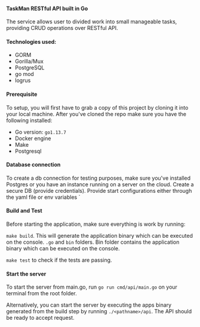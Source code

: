 #### TaskMan RESTful API built in Go
The service allows user to divided work into small manageable tasks, providing CRUD operations over RESTful API.

#### Technologies used:

* GORM
* Gorilla/Mux
* PostgreSQL
* go mod
* logrus

#### Prerequisite
To setup, you will first have to grab a copy of this project by cloning it into your local machine. After you've cloned the repo make sure you have the following installed: 

- Go version: `go1.13.7`
- Docker engine
- Make
- Postgresql

#### Database connection
To create a db connection for testing purposes, make sure you've installed Postgres or you have an instance running on a server on the cloud. Create a secure DB (provide credentials). Provide start configurations either through the yaml file or env variables 
`
#### Build and Test

Before starting the application, make sure everything is work by running:

```make build```. This will generate the application binary which can be executed on the console. `.go` and `bin` folders. Bin folder contains the application binary which can be executed on the console.

`make test` to check if the tests are passing.

#### Start the server

To start the server from main.go, run `go run cmd/api/main.go` on your terminal from the root folder.

Alternatively, you can start the server by executing the apps binary generated from the build step by running `./<pathname>/api`.
The API should be ready to accept request. 

